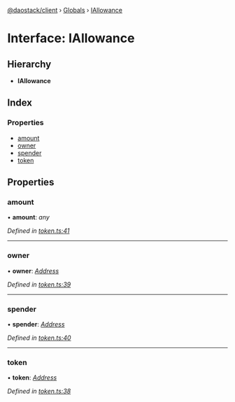 [@daostack/client](../README.md) › [Globals](../globals.md) › [IAllowance](iallowance.md)

# Interface: IAllowance

## Hierarchy

* **IAllowance**

## Index

### Properties

* [amount](iallowance.md#amount)
* [owner](iallowance.md#owner)
* [spender](iallowance.md#spender)
* [token](iallowance.md#token)

## Properties

###  amount

• **amount**: *any*

*Defined in [token.ts:41](https://github.com/daostack/client/blob/3f46a94/src/token.ts#L41)*

___

###  owner

• **owner**: *[Address](../globals.md#address)*

*Defined in [token.ts:39](https://github.com/daostack/client/blob/3f46a94/src/token.ts#L39)*

___

###  spender

• **spender**: *[Address](../globals.md#address)*

*Defined in [token.ts:40](https://github.com/daostack/client/blob/3f46a94/src/token.ts#L40)*

___

###  token

• **token**: *[Address](../globals.md#address)*

*Defined in [token.ts:38](https://github.com/daostack/client/blob/3f46a94/src/token.ts#L38)*

